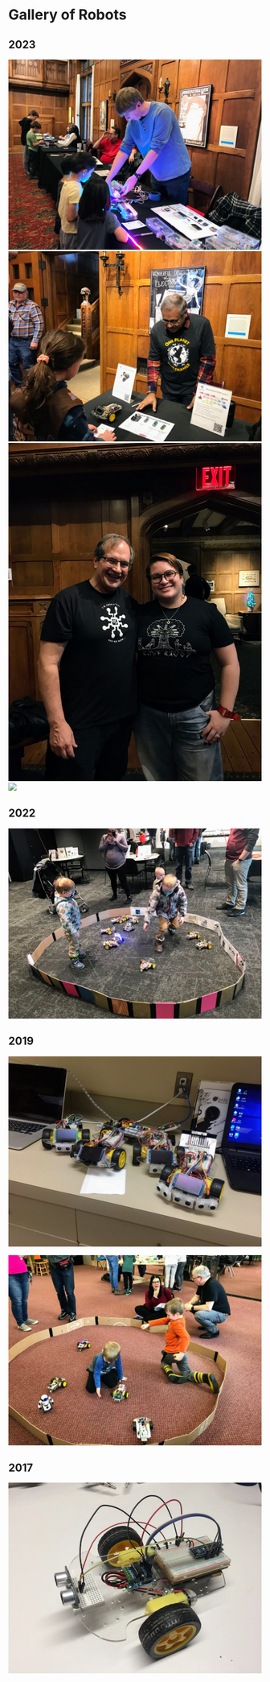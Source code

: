 # Gallery of Robots

## 2023

![](./parker.jpg)
![](./2023-arun.jpg)
![](./2023-alona.jpg)
![](./2023-bakken.jpg)

## 2022

![](./corral-2022.jpg)

## 2019

![](./teacher-ed-jan-2019.jpg)

![](./corral-2019.jpg)

## 2017

![](./2017-march-instructable.jpg)
